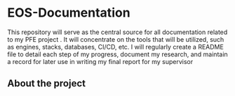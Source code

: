 # EOS-Documentation
This repository will serve as the central source for all documentation related to my PFE project . It will concentrate on the tools that will be utilized, such as engines, stacks, databases, CI/CD, etc. I will regularly create a README file to detail each step of my progress, document my research, and maintain a record for later use in writing my final report for my supervisor

## About the project 
